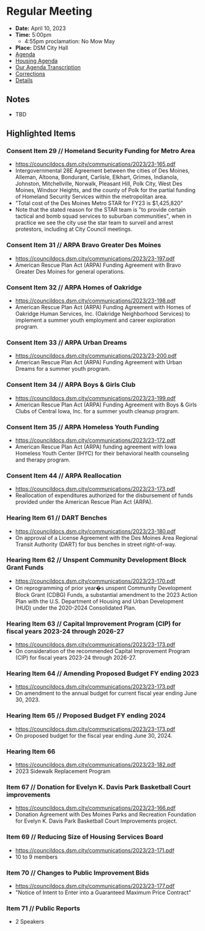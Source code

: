# Regular Meeting

- **Date:** April 10, 2023
- **Time:** 5:00pm
    - 4:55pm proclamation: No Mow May
- **Place:** DSM City Hall
- [Agenda](https://councildocs.dsm.city/agendas/ag20230410.pdf)
- [Housing Agenda](https://councildocs.dsm.city/agendas/mg20230410.pdf)
- [Our Agenda Transcription](#/view/agenda~2023~transcription~04-10_RM)
- [Corrections](https://councildocs.dsm.city/corrections/20230410%20cap.pdf)
- [Details](https://www.dsm.city/citycouncil_detail_T60_R2400.php)

## Notes

- TBD

## Highlighted Items

### Consent Item 29 // Homeland Security Funding for Metro Area

- https://councildocs.dsm.city/communications/2023/23-165.pdf
- Intergovernmental 28E Agreement between the cities of Des Moines, Alleman, Altoona, Bondurant, Carlisle, Elkhart, Grimes, Indianola, Johnston, Mitchellville, Norwalk, Pleasant Hill, Polk City, West Des Moines, Windsor Heights, and the county of Polk for the partial funding of Homeland Security Services within the metropolitan area. 
- "Total cost of the Des Moines Metro STAR for FY23 is $1,425,820"
- Note that the stated reason for the STAR team is "to provide certain tactical and bomb squad services to suburban communities", when in practice we see the city use the star team to surveil and arrest protestors, including at City Council meetings.

### Consent Item 31 // ARPA Bravo Greater Des Moines

- https://councildocs.dsm.city/communications/2023/23-197.pdf
- American Rescue Plan Act (ARPA) Funding Agreement with Bravo Greater Des Moines for general operations. 

### Consent Item 32 // ARPA Homes of Oakridge

- https://councildocs.dsm.city/communications/2023/23-198.pdf
- American Rescue Plan Act (ARPA) Funding Agreement with Homes of Oakridge Human Services, Inc. (Oakridge Neighborhood Services) to implement a summer youth employment and career exploration program. 

### Consent Item 33 // ARPA Urban Dreams

- https://councildocs.dsm.city/communications/2023/23-200.pdf
- American Rescue Plan Act (ARPA) Funding Agreement with Urban Dreams for a summer youth program. 

### Consent Item 34 // ARPA Boys & Girls Club

- https://councildocs.dsm.city/communications/2023/23-199.pdf
- American Rescue Plan Act (ARPA) Funding Agreement with Boys & Girls Clubs of Central Iowa, Inc. for a summer youth cleanup program. 

### Consent Item 35 // ARPA Homeless Youth Funding

- https://councildocs.dsm.city/communications/2023/23-172.pdf
- American Rescue Plan Act (ARPA) funding agreement with Iowa Homeless Youth Center (IHYC) for their behavioral health counseling and therapy program. 

### Consent Item 44 // ARPA Reallocation

- https://councildocs.dsm.city/communications/2023/23-173.pdf
- Reallocation of expenditures authorized for the disbursement of funds provided under the American Rescue Plan Act (ARPA). 

### Hearing Item 61 // DART Benches

- https://councildocs.dsm.city/communications/2023/23-180.pdf
- On approval of a License Agreement with the Des Moines Area Regional Transit Authority (DART) for bus benches in street right-of-way. 

### Hearing Item 62 // Unspent Community Development Block Grant Funds

- https://councildocs.dsm.city/communications/2023/23-170.pdf
- On reprogramming of prior year�s unspent Community Development Block Grant (CDBG) Funds, a substantial amendment to the 2023 Action Plan with the U.S. Department of Housing and Urban Development (HUD) under the 2020-2024 Consolidated Plan.

### Hearing Item 63 // Capital Improvement Program (CIP) for fiscal years 2023-24 through 2026-27

- https://councildocs.dsm.city/communications/2023/23-173.pdf
- On consideration of the recommended Capital Improvement Program (CIP) for fiscal years 2023-24 through 2026-27. 

### Hearing Item 64 // Amending Proposed Budget FY ending 2023

- https://councildocs.dsm.city/communications/2023/23-173.pdf
- On amendment to the annual budget for current fiscal year ending June 30, 2023.

### Hearing Item 65 // Proposed Budget FY ending 2024

- https://councildocs.dsm.city/communications/2023/23-173.pdf
- On proposed budget for the fiscal year ending June 30, 2024.

### Hearing Item 66

- https://councildocs.dsm.city/communications/2023/23-182.pdf
- 2023 Sidewalk Replacement Program

### Item 67 // Donation for Evelyn K. Davis Park Basketball Court improvements

- https://councildocs.dsm.city/communications/2023/23-166.pdf
- Donation Agreement with Des Moines Parks and Recreation Foundation for Evelyn K. Davis Park Basketball Court Improvements project. 

### Item 69 // Reducing Size of Housing Services Board

- https://councildocs.dsm.city/communications/2023/23-171.pdf
- 10 to 9 members

### Item 70 // Changes to Public Improvement Bids

- https://councildocs.dsm.city/communications/2023/23-177.pdf
- "Notice of Intent to Enter into a Guaranteed Maximum Price Contract"

### Item 71 // Public Reports

- 2 Speakers
